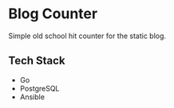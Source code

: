 # Blog Counter

Simple old school hit counter for the static blog.

## Tech Stack

* Go
* PostgreSQL
* Ansible